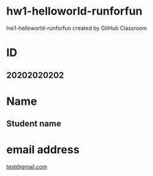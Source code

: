 # hw1-helloworld-runforfun
hw1-helloworld-runforfun created by GitHub Classroom

# ID
## 20202020202

# Name
## Student name
# email address
test@gmail.com

